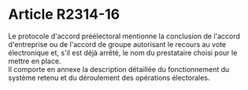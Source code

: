 # Article R2314-16

  
Le protocole d'accord préélectoral mentionne la conclusion de l'accord d'entreprise ou de l'accord de groupe autorisant le recours au vote électronique et, s'il est déjà arrêté, le nom du prestataire choisi pour le mettre en place.   
Il comporte en annexe la description détaillée du fonctionnement du système retenu et du déroulement des opérations électorales.